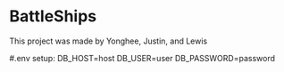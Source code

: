 # BattleShips
This project was made by Yonghee, Justin, and Lewis

#.env setup:
DB_HOST=host
DB_USER=user
DB_PASSWORD=password